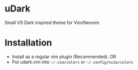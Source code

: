 # uDark
Small VS Dark inspired theme for Vim/Neovim.

# Installation
- Install as a regular vim plugin (Recommended). OR
- Put udark.vim into `~/.vim/colors` or `~/.config/nvim/colors`
